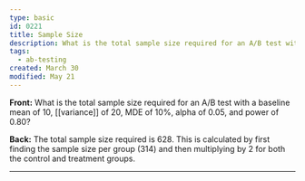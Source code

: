 ```yaml
---
type: basic
id: 0221
title: Sample Size
description: What is the total sample size required for an A/B test with a baseline mean of 10, [[variance]] of 20, MDE of 10%, alpha of 0.05, and power of 0.80?
tags:
  - ab-testing
created: March 30
modified: May 21
---
```


**Front:** What is the total sample size required for an A/B test with a baseline mean of 10, [[variance]] of 20, MDE of 10%, alpha of 0.05, and power of 0.80?

**Back:** The total sample size required is 628. This is calculated by first finding the sample size per group (314) and then multiplying by 2 for both the control and treatment groups.

---
